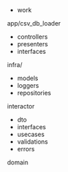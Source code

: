 * work

app/csv_db_loader
- controllers
- presenters
- interfaces


infra/
- models
- loggers
- repositories


interactor
- dto
- interfaces
- usecases
- validations
- errors

domain